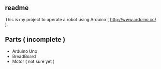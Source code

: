 ## readme

This is my project to operate a robot using Arduino [ http://www.arduino.cc/ ].

## Parts ( incomplete )
  * Arduino Uno
  * BreadBoard
  * Motor ( not sure yet )
  
  